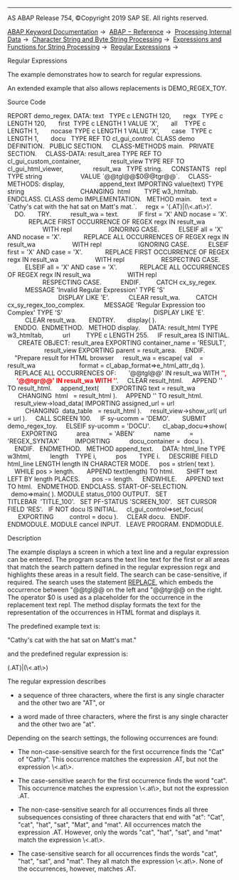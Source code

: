   

* * *

AS ABAP Release 754, ©Copyright 2019 SAP SE. All rights reserved.

[ABAP Keyword Documentation](javascript:call_link\('abenabap.htm'\)) →  [ABAP − Reference](javascript:call_link\('abenabap_reference.htm'\)) →  [Processing Internal Data](javascript:call_link\('abenabap_data_working.htm'\)) →  [Character String and Byte String Processing](javascript:call_link\('abenabap_data_string.htm'\)) →  [Expressions and Functions for String Processing](javascript:call_link\('abenstring_processing_expr_func.htm'\)) →  [Regular Expressions](javascript:call_link\('abenregular_expressions.htm'\)) → 

Regular Expressions

The example demonstrates how to search for regular expressions.

An extended example that also allows replacements is DEMO\_REGEX\_TOY.

Source Code

REPORT demo\_regex.
DATA: text   TYPE c LENGTH 120,
      regx   TYPE c LENGTH 120,
      first  TYPE c LENGTH 1 VALUE 'X',
      all    TYPE c LENGTH 1,
      nocase TYPE c LENGTH 1 VALUE 'X',
      case   TYPE c LENGTH 1,
      docu   TYPE REF TO cl\_gui\_control.
CLASS demo DEFINITION.
  PUBLIC SECTION.
    CLASS-METHODS main.
  PRIVATE SECTION.
    CLASS-DATA: result\_area TYPE REF TO cl\_gui\_custom\_container,
                result\_view TYPE REF TO cl\_gui\_html\_viewer,
                result\_wa   TYPE string.
    CONSTANTS   repl TYPE string
                     VALUE \`@@tgl@@$0@@tgr@@\`.
    CLASS-METHODS: display,
                   append\_text IMPORTING value(text) TYPE string
                               CHANGING  html        TYPE w3\_htmltab.
ENDCLASS.
CLASS demo IMPLEMENTATION.
  METHOD main.
    text = \`Cathy's cat with the hat sat on Matt's mat.\`.
    regx = '(.AT)|(\\<.at\\>)'.
    DO.
      TRY.
          result\_wa = text.
          IF first = 'X' AND nocase = 'X'.
            REPLACE FIRST OCCURRENCE OF REGEX regx IN result\_wa
                    WITH repl
                    IGNORING CASE.
          ELSEIF all = 'X' AND nocase = 'X'.
            REPLACE ALL OCCURRENCES OF REGEX regx IN result\_wa
                    WITH repl
                    IGNORING CASE.
          ELSEIF first = 'X' AND case = 'X'.
            REPLACE FIRST OCCURRENCE OF REGEX regx IN result\_wa
                    WITH repl
                    RESPECTING CASE.
          ELSEIF all = 'X' AND case = 'X'.
            REPLACE ALL OCCURRENCES OF REGEX regx IN result\_wa
                    WITH repl
                    RESPECTING CASE.
          ENDIF.
        CATCH cx\_sy\_regex.
          MESSAGE 'Invalid Regular Expression' TYPE 'S'
                                               DISPLAY LIKE 'E'.
          CLEAR result\_wa.
        CATCH cx\_sy\_regex\_too\_complex.
          MESSAGE 'Regular Expression too Complex' TYPE 'S'
                                                   DISPLAY LIKE 'E'.
          CLEAR result\_wa.
      ENDTRY.
      display( ).
    ENDDO.  ENDMETHOD.
  METHOD display.
    DATA: result\_html TYPE w3\_htmltab,
          url         TYPE c LENGTH 255.
    IF result\_area IS INITIAL.
      CREATE OBJECT: result\_area EXPORTING container\_name = 'RESULT',
                     result\_view EXPORTING parent = result\_area.
    ENDIF.
    "Prepare result for HTML browser
    result\_wa = escape( val    = result\_wa
                        format = cl\_abap\_format=>e\_html\_attr\_dq ).
    REPLACE ALL OCCURRENCES OF:
      '@@tgl@@' IN result\_wa WITH '<font color="#FF0000"><b>',
      '@@tgr@@' IN result\_wa WITH '</b></font>'.
    CLEAR result\_html.
    APPEND '<html><body>'   TO result\_html.
    append\_text(
      EXPORTING text = result\_wa
      CHANGING  html   = result\_html ).
    APPEND '</body></html>' TO result\_html.
    result\_view->load\_data( IMPORTING assigned\_url = url
                            CHANGING  data\_table   = result\_html ).
    result\_view->show\_url( url = url ).
    CALL SCREEN 100.
    IF sy-ucomm = 'DEMO'.
      SUBMIT demo\_regex\_toy.
    ELSEIF sy-ucomm = 'DOCU'.
      cl\_abap\_docu=>show(
        EXPORTING
          area           = 'ABEN'
          name           = 'REGEX\_SYNTAX'
        IMPORTING
          docu\_container =  docu ).
    ENDIF.
  ENDMETHOD.
  METHOD append\_text.
    DATA: html\_line TYPE w3html,
          length    TYPE i,
          pos       TYPE i.
    DESCRIBE FIELD html\_line LENGTH length IN CHARACTER MODE.
    pos = strlen( text ).
    WHILE pos > length.
      APPEND text(length) TO html.
      SHIFT text LEFT BY length PLACES.
      pos -= length.
    ENDWHILE.
    APPEND text TO html.
  ENDMETHOD.
ENDCLASS.
START-OF-SELECTION.
  demo=>main( ).
MODULE status\_0100 OUTPUT.
  SET TITLEBAR  'TITLE\_100'.
  SET PF-STATUS 'SCREEN\_100'.
  SET CURSOR FIELD 'RES'.
  IF NOT docu IS INITIAL.
    cl\_gui\_control=>set\_focus(
      EXPORTING
        control = docu ).
    CLEAR docu.
  ENDIF.
ENDMODULE.
MODULE cancel INPUT.
  LEAVE PROGRAM.
ENDMODULE.

Description

The example displays a screen in which a text line and a regular expression can be entered. The program scans the text line text for the first or all areas that match the search pattern defined in the regular expression regx and highlights these areas in a result field. The search can be case-sensitive, if required. The search uses the statement [REPLACE](javascript:call_link\('abapreplace.htm'\)), which embeds the occurrence between "@@tgl@@ on the left and "@@tgr@@ on the right. The operator $0 is used as a placeholder for the occurrence in the replacement text repl. The method display formats the text for the representation of the occurrences in HTML format and displays it.

The predefined example text is:

"Cathy's cat with the hat sat on Matt's mat."

and the predefined regular expression is:

(.AT)|(\\<.at\\>)

The regular expression describes

-   a sequence of three characters, where the first is any single character and the other two are "AT", or

-   a word made of three characters, where the first is any single character and the other two are "at".

Depending on the search settings, the following occurrences are found:

-   The non-case-sensitive search for the first occurrence finds the "Cat" of "Cathy". This occurrence matches the expression .AT, but not the expression \\<.at\\>.

-   The case-sensitive search for the first occurrence finds the word "cat". This occurrence matches the expression \\<.at\\>, but not the expression .AT.

-   The non-case-sensitive search for all occurrences finds all three subsequences consisting of three characters that end with "at": "Cat", "cat", "hat", "sat", "Mat", and "mat". All occurrences match the expression .AT. However, only the words "cat", "hat", "sat", and "mat" match the expression \\<.at\\>.

-   The case-sensitive search for all occurrences finds the words "cat", "hat", "sat", and "mat". They all match the expression \\<.at\\>. None of the occurrences, however, matches .AT.